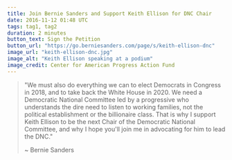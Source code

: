 ```yaml
---
title: Join Bernie Sanders and Support Keith Ellison for DNC Chair
date: 2016-11-12 01:48 UTC
tags: tag1, tag2
duration: 2 minutes
button_text: Sign the Petition
button_url: "https://go.berniesanders.com/page/s/keith-ellison-dnc"
image_url: "keith-ellison-dnc.jpg"
image_alt: "Keith Ellison speaking at a podium"
image_credit: Center for American Progress Action Fund
---
```


> "We must also do everything we can to elect Democrats in Congress in 2018,
> and to take back the White House in 2020. We need a Democratic National
> Committee led by a progressive who understands the dire need to listen to
> working families, not the political establishment or the billionaire class.
> That is why I support Keith Ellison to be the next Chair of the Democratic
> National Committee, and why I hope you'll join me in advocating for him to
> lead the DNC."
>
> ~ Bernie Sanders

